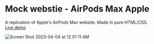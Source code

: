 # Mock webstie - AirPods Max Apple

A replication of Apple's AirPods Max website. Made in pure HTML/CSS.
[Live demo](https://kylehuang.me/Lab1/index.html)

![Screen Shot 2023-04-04 at 12 01 11 AM](https://user-images.githubusercontent.com/9410877/229684029-3537a3f2-28c5-4cb7-bb14-b26ee949f3cf.png)
